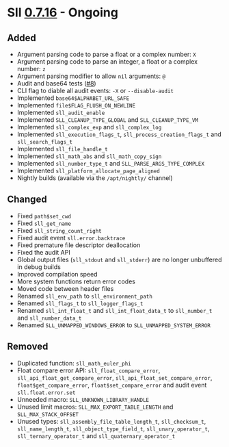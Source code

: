 # Sll [0.7.16] - Ongoing

## Added

- Argument parsing code to parse a float or a complex number: `X`
- Argument parsing code to parse an integer, a float or a complex number: `z`
- Argument parsing modifier to allow `nil` arguments: `@`
- Audit and base64 tests ([#8])
- CLI flag to diable all audit events: `-X` or `--disable-audit`
- Implemented `base64$ALPHABET_URL_SAFE`
- Implemented `file$FLAG_FLUSH_ON_NEWLINE`
- Implemented `sll_audit_enable`
- Implemented `SLL_CLEANUP_TYPE_GLOBAL` and `SLL_CLEANUP_TYPE_VM`
- Implemented `sll_complex_exp` and `sll_complex_log`
- Implemented `sll_execution_flags_t`, `sll_process_creation_flags_t` and `sll_search_flags_t`
- Implemented `sll_file_handle_t`
- Implemented `sll_math_abs` and `sll_math_copy_sign`
- Implemented `sll_number_type_t` and `SLL_PARSE_ARGS_TYPE_COMPLEX`
- Implemented `sll_platform_allocate_page_aligned`
- Nightly builds (available via the `/apt/nightly/` channel)

## Changed

- Fixed `path$set_cwd`
- Fixed `sll_get_name`
- Fixed `sll_string_count_right`
- Fixed audit event `sll.error.backtrace`
- Fixed premature file descriptor deallocation
- Fixed the audit API
- Global output files (`sll_stdout` and `sll_stderr`) are no longer unbuffered in debug builds
- Improved compilation speed
- More system functions return error codes
- Moved code between header files
- Renamed `sll_env_path` to `sll_environment_path`
- Renamed `sll_flags_t` to `sll_logger_flags_t`
- Renamed `sll_int_float_t` and `sll_int_float_data_t` to `sll_number_t` and `sll_number_data_t`
- Renamed `SLL_UNMAPPED_WINDOWS_ERROR` to `SLL_UNMAPPED_SYSTEM_ERROR`

## Removed

- Duplicated function: `sll_math_euler_phi`
- Float compare error API: `sll_float_compare_error`, `sll_api_float_get_compare_error`, `sll_api_float_set_compare_error`, `float$get_compare_error`, `float$set_compare_error` and audit event `sll.float.error.set`
- Unneeded macro: `SLL_UNKNOWN_LIBRARY_HANDLE`
- Unused limit macros: `SLL_MAX_EXPORT_TABLE_LENGTH` and `SLL_MAX_STACK_OFFSET`
- Unused types: `sll_assembly_file_table_length_t`, `sll_checksum_t`, `sll_name_length_t`, `sll_object_type_field_t`, `sll_unary_operator_t`, `sll_ternary_operator_t` and `sll_quaternary_operator_t`

[0.7.16]: https://github.com/sl-lang/sll/compare/sll-v0.7.15...main
[#8]: https://github.com/sl-lang/sll/issues/8
